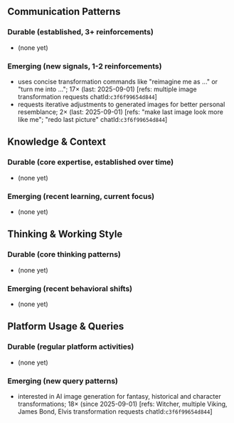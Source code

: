 ## Communication Patterns
### Durable (established, 3+ reinforcements)
- (none yet)

### Emerging (new signals, 1-2 reinforcements)
- uses concise transformation commands like "reimagine me as ..." or "turn me into ..."; 17× (last: 2025-09-01) [refs: multiple image transformation requests chatId:`c3f6f99654d844`]
- requests iterative adjustments to generated images for better personal resemblance; 2× (last: 2025-09-01) [refs: "make last image look more like me"; "redo last picture" chatId:`c3f6f99654d844`]

## Knowledge & Context
### Durable (core expertise, established over time)
- (none yet)

### Emerging (recent learning, current focus)
- (none yet)

## Thinking & Working Style
### Durable (core thinking patterns)
- (none yet)

### Emerging (recent behavioral shifts)
- (none yet)

## Platform Usage & Queries
### Durable (regular platform activities)
- (none yet)

### Emerging (new query patterns)
- interested in AI image generation for fantasy, historical and character transformations; 18× (since 2025-09-01) [refs: Witcher, multiple Viking, James Bond, Elvis transformation requests chatId:`c3f6f99654d844`]